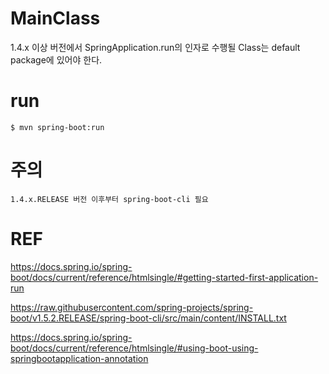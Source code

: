 

# MainClass
1.4.x 이상 버전에서 SpringApplication.run의 인자로 수행될 Class는 default package에 있어야 한다.


# run

	$ mvn spring-boot:run
	
# 주의
	1.4.x.RELEASE 버전 이후부터 spring-boot-cli 필요  
	

# REF
https://docs.spring.io/spring-boot/docs/current/reference/htmlsingle/#getting-started-first-application-run

https://raw.githubusercontent.com/spring-projects/spring-boot/v1.5.2.RELEASE/spring-boot-cli/src/main/content/INSTALL.txt

https://docs.spring.io/spring-boot/docs/current/reference/htmlsingle/#using-boot-using-springbootapplication-annotation